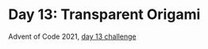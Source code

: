 # Day 13: Transparent Origami

Advent of Code 2021, [day 13 challenge](https://adventofcode.com/2021/day/13)
